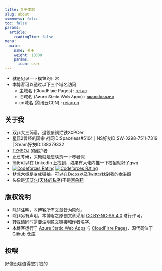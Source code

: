 ```yaml
---
title: 关于本站
slug: about
comments: false
toc: false
params:
  article:
    readingTime: false
menu:
  main:
    name: 关于
    weight: 10000
    params:
      icon: user
---
```


- 就是记录一下摸鱼的日常
- 本博客可以通过以下三个域名访问
  - 主域名 (CloudFlare Pages) : [rei.ac](https://rei.ac)
  - 旧域名 (Azure Static Web Apps) : [spaceless.me](https://spaceless.me)
  - cn域名 (腾讯云CDN) : [reiac.cn](https://reiac.cn)

## 关于我

- 双非大三蒟蒻，退役废铜烂铁XCPCer
- 星际2曾经的国宗 战网ID:Spaceless#5104 | NS好友ID:SW-0298-7511-7319 | Steam好友ID:138379332
- [TZHSOJ](https://tzhsoj.com) 的维护者
- 正在考研，大概就是想续费一下寒暑假
- 简历可以在 LinkedIn 上找到，如果有大佬内推一下校招就好了qwq
- [![Codeforces Rating](https://api.cubercsl.site/api/codeforces?user=ReiAC)](https://codeforces.com/profile/ReiAC) [![Codeforces Rating](https://api.cubercsl.site/api/codeforces?user=ACMagic)](https://codeforces.com/profile/ACMagic)
- ~~梦想大概是变成猫娘，可以在[Dress](https://github.com/komeiji-satori/Dress)以及[Twitter](https://twitter.com/ReiAccept)找到我的女装照~~
- 头像是[诺艾尔(天体的秩序)](https://zh.moegirl.org.cn/诺艾尔(天体的秩序))不是[珂朵莉](https://zh.moegirl.org.cn/珂朵莉)

## 版权说明

- 除非注明，本博客所有文章皆为原创。
- 除非另有声明，本博客之原创文章采用 [CC BY-NC-SA 4.0](https://creativecommons.org/licenses/by-nc-sa/4.0/deed.zh) 进行许可。
- 转载请同时需要注明原文链接和作者名字。
- 本博客运行于 [Azure Static Web Apps](https://azure.microsoft.com/en-us/services/app-service/static/) 与 [CloudFlare Pages](https://pages.cloudflare.com/)，源代码位于 [Github 仓库](https://github.com/ACRei/blog)

## 投喂

好像没啥值得您打钱的
